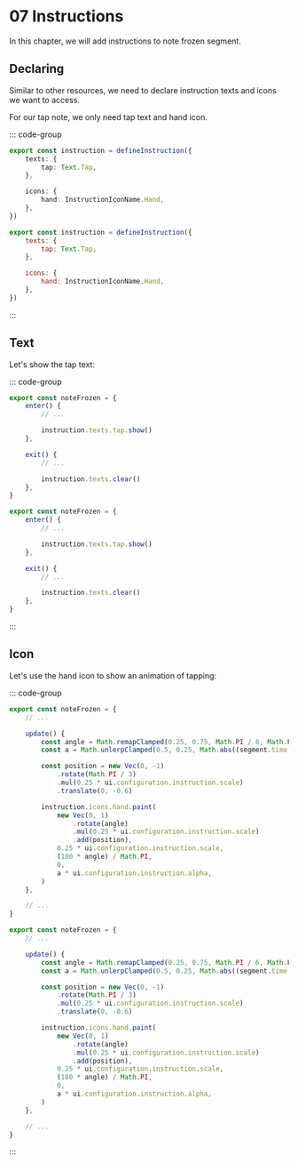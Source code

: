 # 07 Instructions

In this chapter, we will add instructions to note frozen segment.

## Declaring

Similar to other resources, we need to declare instruction texts and icons we want to access.

For our tap note, we only need tap text and hand icon.

::: code-group

```TypeScript
export const instruction = defineInstruction({
    texts: {
        tap: Text.Tap,
    },

    icons: {
        hand: InstructionIconName.Hand,
    },
})
```

```JavaScript
export const instruction = defineInstruction({
    texts: {
        tap: Text.Tap,
    },

    icons: {
        hand: InstructionIconName.Hand,
    },
})
```

:::

## Text

Let's show the tap text:

::: code-group

```TypeScript
export const noteFrozen = {
    enter() {
        // ...

        instruction.texts.tap.show()
    },

    exit() {
        // ...

        instruction.texts.clear()
    },
}
```

```JavaScript
export const noteFrozen = {
    enter() {
        // ...

        instruction.texts.tap.show()
    },

    exit() {
        // ...

        instruction.texts.clear()
    },
}
```

:::

## Icon

Let's use the hand icon to show an animation of tapping:

::: code-group

```TypeScript
export const noteFrozen = {
    // ...

    update() {
        const angle = Math.remapClamped(0.25, 0.75, Math.PI / 6, Math.PI / 3, segment.time % 1)
        const a = Math.unlerpClamped(0.5, 0.25, Math.abs((segment.time % 1) - 0.5))

        const position = new Vec(0, -1)
            .rotate(Math.PI / 3)
            .mul(0.25 * ui.configuration.instruction.scale)
            .translate(0, -0.6)

        instruction.icons.hand.paint(
            new Vec(0, 1)
                .rotate(angle)
                .mul(0.25 * ui.configuration.instruction.scale)
                .add(position),
            0.25 * ui.configuration.instruction.scale,
            (180 * angle) / Math.PI,
            0,
            a * ui.configuration.instruction.alpha,
        )
    },

    // ...
}
```

```JavaScript
export const noteFrozen = {
    // ...

    update() {
        const angle = Math.remapClamped(0.25, 0.75, Math.PI / 6, Math.PI / 3, segment.time % 1)
        const a = Math.unlerpClamped(0.5, 0.25, Math.abs((segment.time % 1) - 0.5))

        const position = new Vec(0, -1)
            .rotate(Math.PI / 3)
            .mul(0.25 * ui.configuration.instruction.scale)
            .translate(0, -0.6)

        instruction.icons.hand.paint(
            new Vec(0, 1)
                .rotate(angle)
                .mul(0.25 * ui.configuration.instruction.scale)
                .add(position),
            0.25 * ui.configuration.instruction.scale,
            (180 * angle) / Math.PI,
            0,
            a * ui.configuration.instruction.alpha,
        )
    },

    // ...
}
```

:::
